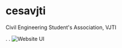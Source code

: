 # cesavjti
Civil Engineering Student's Association, VJTI

.
.
![Website UI]("/cesavjti/oie_png.png")

